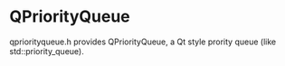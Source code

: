 # QPriorityQueue

qpriorityqueue.h provides QPriorityQueue<T>, a Qt style
prority queue (like std::priority_queue).
